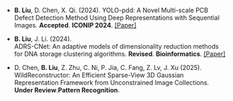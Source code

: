 - <strong>B. Liu</strong>, D. Chen, X. Qi. (2024). YOLO-pdd: A Novel Multi-scale PCB Defect Detection Method Using Deep Representations with Sequential Images. <strong>Accepted</strong>. <strong>ICONIP 2024</strong>. [[Paper]](https://arxiv.org/abs/2407.15427)

- <strong>B. Liu</strong>, J. Li. (2024). 	
ADRS-CNet: An adaptive models of dimensionality reduction methods for DNA storage clustering algorithms. <strong>Revised</strong>. <strong>Bioinformatics</strong>. [[Paper]](https://ui.adsabs.harvard.edu/abs/2024arXiv240812751L/abstract) 

- D. Chen, <strong>B. Liu</strong>, Z. Zhu, C. Ni, P. Jia, C. Fang, Z. Lv, J. Xu (2025). WildReconstructor: An Efficient Sparse-View 3D Gaussian Representation Framework from Unconstrained Image Collections. <strong>Under Review</strong>.<strong>Pattern Recognition</strong>.


